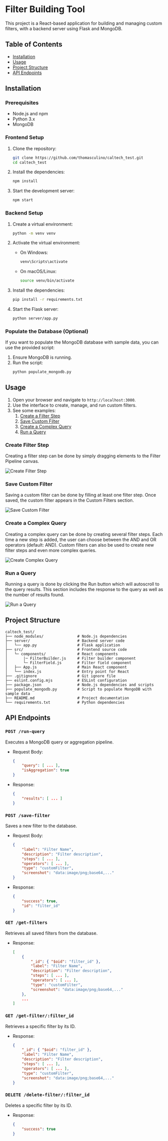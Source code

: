 # Filter Building Tool

This project is a React-based application for building and managing custom filters, with a backend server using Flask and MongoDB.

## Table of Contents

- [Installation](#installation)
- [Usage](#usage)
- [Project Structure](#project-structure)
- [API Endpoints](#api-endpoints)
  
## Installation

### Prerequisites

- Node.js and npm
- Python 3.x
- MongoDB

### Frontend Setup

1. Clone the repository:
    ```sh
    git clone https://github.com/thomasculino/caltech_test.git
    cd caltech_test
    ```

2. Install the dependencies:
    ```sh
    npm install
    ```

3. Start the development server:
    ```sh
    npm start
    ```

### Backend Setup

1. Create a virtual environment:
    ```sh
    python -m venv venv
    ```

2. Activate the virtual environment:

    - On Windows:
        ```sh
        venv\Scripts\activate
        ```
    - On macOS/Linux:
        ```sh
        source venv/bin/activate
        ```

3. Install the dependencies:
    ```sh
    pip install -r requirements.txt
    ```

4. Start the Flask server:
    ```sh
    python server/app.py
    ```

### Populate the Database (Optional)

If you want to populate the MongoDB database with sample data, you can use the provided script:

1. Ensure MongoDB is running.
2. Run the script:
    ```sh
    python populate_mongodb.py
    ```

## Usage

1. Open your browser and navigate to `http://localhost:3000`.
2. Use the interface to create, manage, and run custom filters.
3. See some examples:
   1. [Create a Filter Step](#create-filter-step)
   2. [Save Custom Filter](#save-custom-filter)
   3. [Create a Complex Query](#create-a-complex-query)
   4. [Run a Query](#run-a-query)

### Create Filter Step

Creating a filter step can be done by simply dragging elements to the Filter Pipeline canvas.<br />

![Create Filter Step](data/create_filter_step.gif)

### Save Custom Filter

Saving a custom filter can be done by filling at least one filter step. Once saved, the custom filter appears in the Custom Filters section. <br />

![Save Custom Filter](data/save_custom_filter.gif)

### Create a Complex Query

Creating a complex query can be done by creating several filter steps. Each time a new step is added, the user can choose between the AND and OR operators (default: AND). Custom filters can also be used to create new filter steps and even more complex queries. <br />

![Create Complex Query](data/create_complex_query.gif)

### Run a Query

Running a query is done by clicking the Run button which will autoscroll to the query results. This section includes the response to the query as well as the number of results found.

![Run a Query](data/run_a_query.gif)

## Project Structure

```
caltech_test/
├── node_modules/               # Node.js dependencies
├── server/                     # Backend server code
│   └── app.py                  # Flask application
├── src/                        # Frontend source code
│   └─ components/              # React components
│       |─ FilterBuilder.js     # Filter builder component
│       └─ FilterField.js       # Filter field component
│   ├── App.js                  # Main React component
│   └── index.js                # Entry point for React
├── .gitignore                  # Git ignore file
├── eslint.config.mjs           # ESLint configuration
├── package.json                # Node.js dependencies and scripts
├── populate_mongodb.py         # Script to populate MongoDB with sample data
├── README.md                   # Project documentation
└── requirements.txt            # Python dependencies
```

## API Endpoints

### `POST /run-query`

Executes a MongoDB query or aggregation pipeline.

- Request Body:
    ```json
    {
        "query": [ ... ],
        "isAggregation": true
    }
    ```

- Response:
    ```json
    {
        "results": [ ... ]
    }
    ```

### `POST /save-filter`

Saves a new filter to the database.

- Request Body:
    ```json
    {
        "label": "Filter Name",
        "description": "Filter description",
        "steps": [ ... ],
        "operators": [ ... ],
        "type": "customFilter",
        "screenshot": "data:image/png;base64,..."
    }
    ```

- Response:
    ```json
    {
        "success": true,
        "id": "filter_id"
    }
    ```

### `GET /get-filters`

Retrieves all saved filters from the database.

- Response:
    ```json
    [
        {
            "_id": { "$oid": "filter_id" },
            "label": "Filter Name",
            "description": "Filter description",
            "steps": [ ... ],
            "operators": [ ... ],
            "type": "customFilter",
            "screenshot": "data:image/png;base64,..."
        },
        ...
    ]
    ```

### `GET /get-filter/:filter_id`

Retrieves a specific filter by its ID.

- Response:
    ```json
    {
        "_id": { "$oid": "filter_id" },
        "label": "Filter Name",
        "description": "Filter description",
        "steps": [ ... ],
        "operators": [ ... ],
        "type": "customFilter",
        "screenshot": "data:image/png;base64,..."
    }
    ```

### `DELETE /delete-filter/:filter_id`

Deletes a specific filter by its ID.

- Response:
    ```json
    {
        "success": true
    }
    ```
